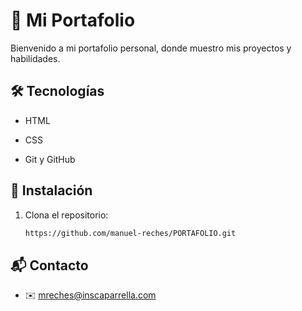# 📌 Mi Portafolio

Bienvenido a mi portafolio personal, donde muestro mis proyectos y habilidades. 

## 🛠️ Tecnologías

- HTML

- CSS

- Git y GitHub

## 🚀 Instalación

1. Clona el repositorio:
   ```bash
   https://github.com/manuel-reches/PORTAFOLIO.git
   ```

## 📬 Contacto

- ✉️ [mreches@inscaparrella.com](mailto\:mreches@inscaparrella.com)

